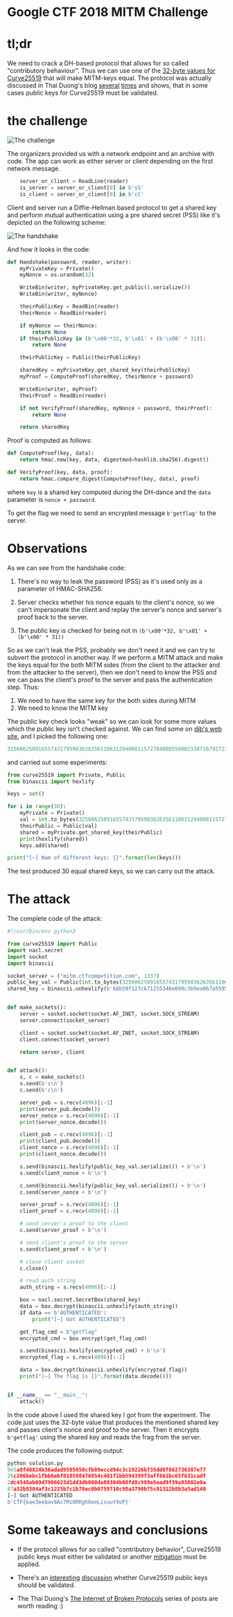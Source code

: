 Google CTF 2018 MITM Challenge
==============================

# tl;dr

We need to crack a DH-based protocol that allows for so called "contributory behaviour". Thus we can use one of the [32-byte values for Curve25519](http://cr.yp.to/ecdh.html#validate) that will make MITM-keys equal. The protocol was actually discussed in Thai Duong's blog [several](https://vnhacker.blogspot.com/2016/08/the-internet-of-broken-protocols.html) [times](https://vnhacker.blogspot.com/2015/09/why-not-validating-curve25519-public.html) and shows, that in some cases public keys for Curve25519 must be validated.

# the challenge

![The challenge](mitm.png)

The organizers provided us with a network endpoint and an archive with code. The app can work as either server or client depending on the first network message.
 
```python
    server_or_client = ReadLine(reader)
    is_server = server_or_client[0] in b'sS'
    is_client = server_or_client[0] in b'cC'
```

Client and server run a Diffie-Hellman based protocol to get a shared key and perform mutual authentication using a pre shared secret (PSS) like it's depicted on the following scheme:

![The handshake](handshake.png)

And how it looks in the code:

```python
def Handshake(password, reader, writer):
    myPrivateKey = Private()
    myNonce = os.urandom(32)

    WriteBin(writer, myPrivateKey.get_public().serialize())
    WriteBin(writer, myNonce)

    theirPublicKey = ReadBin(reader)
    theirNonce = ReadBin(reader)

    if myNonce == theirNonce:
        return None
    if theirPublicKey in (b'\x00'*32, b'\x01' + (b'\x00' * 31)):
        return None

    theirPublicKey = Public(theirPublicKey)

    sharedKey = myPrivateKey.get_shared_key(theirPublicKey)
    myProof = ComputeProof(sharedKey, theirNonce + password)

    WriteBin(writer, myProof)
    theirProof = ReadBin(reader)

    if not VerifyProof(sharedKey, myNonce + password, theirProof):
        return None

    return sharedKey
```

Proof is computed as follows:

```python
def ComputeProof(key, data):
    return hmac.new(key, data, digestmod=hashlib.sha256).digest()
```
```python
def VerifyProof(key, data, proof):
    return hmac.compare_digest(ComputeProof(key, data), proof)
```

where ```key``` is a shared key computed during the DH-dance and the ```data``` parameter is ```nonce + password```. 

To get the flag we need to send an encrypted message ```b'getflag'``` to the server.

# Observations

As we can see from the handshake code:

1. There's no way to leak the password (PSS) as it's used only as a parameter of HMAC-SHA256.

2. Server checks whether his nonce equals to the client's nonce, so we can't impersonate the client and replay the server's nonce and server's proof back to the server.

3. The public key is checked for being not in ```(b'\x00'*32, b'\x01' + (b'\x00' * 31))```

So as we can't leak the PSS, probably we don't need it and we can try to subvert the protocol in another way. If we perform a MITM attack and make the keys equal for the both MITM sides (from the client to the attacker and from the attacker to the server), then we don't need to know the PSS and we can pass the client's proof to the server and pass the authentication step. Thus:
 
 1. We need to have the same key for the both sides during MITM
 2. We need to know the MITM key
 
The public key check looks "weak" so we can look for some more values which the public key isn't checked against. We can find some on [djb's web site](http://cr.yp.to/ecdh.html#validate), and I picked the following one:

```python
325606250916557431795983626356110631294008115727848805560023387167927233504
```

and carried out some experiments:

```python
from curve25519 import Private, Public
from binascii import hexlify

keys = set()

for i in range(30):
    myPrivate = Private()
    val = int.to_bytes(325606250916557431795983626356110631294008115727848805560023387167927233504, 32, 'little')
    theirPublic = Public(val)
    shared = myPrivate.get_shared_key(theirPublic)
    print(hexlify(shared))
    keys.add(shared)

print("[~] Num of different keys: {}".format(len(keys)))
```

The test produced 30 equal shared keys, so we can carry out the attack.

# The attack

The complete code of the attack:

```python
#!/usr/bin/env python3

from curve25519 import Public
import nacl.secret
import socket
import binascii

socket_server = ("mitm.ctfcompetition.com", 1337)
public_key_val = Public(int.to_bytes(325606250916557431795983626356110631294008115727848805560023387167927233504, 32, 'little'))
shared_key = binascii.unhexlify(b'68b59f127c671255346e099c3b9ea067a5595ba2adf26daa5e69d6a8a29d191a')


def make_sockets():
    server = socket.socket(socket.AF_INET, socket.SOCK_STREAM)
    server.connect(socket_server)

    client = socket.socket(socket.AF_INET, socket.SOCK_STREAM)
    client.connect(socket_server)

    return server, client


def attack():
    s, c = make_sockets()
    s.send(b's\n')
    c.send(b'c\n')

    server_pub = s.recv(4096)[:-1]
    print(server_pub.decode())
    server_nonce = s.recv(4096)[:-1]
    print(server_nonce.decode())

    client_pub = c.recv(4096)[:-1]
    print(client_pub.decode())
    client_nonce = c.recv(4096)[:-1]
    print(client_nonce.decode())

    s.send(binascii.hexlify(public_key_val.serialize()) + b'\n')
    s.send(client_nonce + b'\n')

    c.send(binascii.hexlify(public_key_val.serialize()) + b'\n')
    c.send(server_nonce + b'\n')

    server_proof = s.recv(4096)[:-1]
    client_proof = c.recv(4096)[:-1]

    # send server's proof to the client
    c.send(server_proof + b'\n')

    # send client's proof to the server
    s.send(client_proof + b'\n')

    # close client socket
    c.close()

    # read auth string
    auth_string = s.recv(4096)[:-1]

    box = nacl.secret.SecretBox(shared_key)
    data = box.decrypt(binascii.unhexlify(auth_string))
    if data == b'AUTHENTICATED':
        print("[~] Got AUTHENTICATED")

    get_flag_cmd = b"getflag"
    encrypted_cmd = box.encrypt(get_flag_cmd)

    s.send(binascii.hexlify(encrypted_cmd) + b'\n')
    encrypted_flag = s.recv(4096)[:-1]

    data = box.decrypt(binascii.unhexlify(encrypted_flag))
    print("[~] The flag is {}".format(data.decode()))


if __name__ == "__main__":
    attack()

```

In the code above I used the shared key I got from the experiment. The code just uses the 32-byte value that produces the mentioned shared key and passes client's nonce and proof to the server. Then it encrypts ```b'getflag'``` using the shared key and reads the frag from the server. 

The code produces the following output:

```python
python solution.py
9e5a8f40824b36adad9505050cfb89eccd94c3c19226b735dd8f862736387e77
26c206bebc1fbb6ebf018588476854c401f1bb594399f3aff661bc65f631cadf
2dc4548ab69d7906023d1dd3db080da88304b08fd8c989e5ead9f39a93802e0a
87a32b8304af3c1225b7c1b78ec0b0759710c98a3790b75c01312b8b3a5ad140
[~] Got AUTHENTICATED
b'CTF{kae3eebav8Ac7Mi0RKgh6eeLisuut9oP}'
```

# Some takeaways and conclusions

* If the protocol allows for so called "contributory behavior", Curve25519 public keys must either be validated or another [mitigation](https://vnhacker.blogspot.com/2015/09/why-not-validating-curve25519-public.html) must be applied.

* There's an [interesting](https://research.kudelskisecurity.com/2017/04/25/should-ecdh-keys-be-validated/) [discussion](https://moderncrypto.org/mail-archive/curves/2017/000896.html) whether Curve25519 public keys should be validated. 

* The Thai Duong's [The Internet of Broken Protocols](https://vnhacker.blogspot.com/search/label/The%20Internet%20of%20Broken%20Protocols) series of posts are worth reading :)
